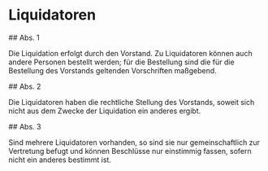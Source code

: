 # Liquidatoren



\#\# Abs. 1

 Die Liquidation erfolgt durch den Vorstand. Zu Liquidatoren können auch andere Personen bestellt werden; für die Bestellung sind die für die Bestellung des Vorstands geltenden Vorschriften maßgebend.

\#\# Abs. 2

 Die Liquidatoren haben die rechtliche Stellung des Vorstands, soweit sich nicht aus dem Zwecke der Liquidation ein anderes ergibt.

\#\# Abs. 3

 Sind mehrere Liquidatoren vorhanden, so sind sie nur gemeinschaftlich zur Vertretung befugt und können Beschlüsse nur einstimmig fassen, sofern nicht ein anderes bestimmt ist. 

